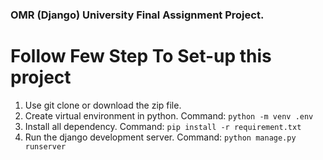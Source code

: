 ### OMR (Django) University Final Assignment Project.

# Follow Few Step To Set-up this project
1. Use git clone or download the zip file.
2. Create virtual environment in python. Command: ```python -m venv .env ```
3. Install all dependency. Command: ```pip install -r requirement.txt``` 
4. Run the django development server.  Command: ```python manage.py runserver```
